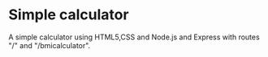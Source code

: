 # Simple calculator
A simple calculator using HTML5,CSS and Node.js and Express with routes "/" and "/bmicalculator".

